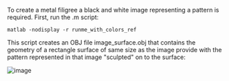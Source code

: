 To create a metal filigree a black and white image representing a pattern is required. First, run the .m script:
```
matlab -nodisplay -r runme_with_colors_ref
```
This script creates an OBJ file image_surface.obj that contains the geometry of a rectangle surface of same size as the image provide with the pattern represented in that image "sculpted" on to the surface:

![image](https://github.com/andriani-st/mitsuba3-util/assets/77795248/98933c04-e570-4e71-9951-de2c84e1d1a1)
